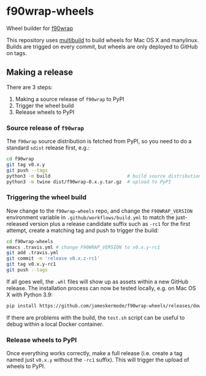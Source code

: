 # f90wrap-wheels

Wheel builder for [f90wrap](https://github.com/jameskermode/f90wrap)

This repository uses [multibuild](https://github.com/matthew-brett/multibuild)
to build wheels for Mac OS X and manylinux.  Builds are trigged on every commit,
but wheels are only deployed to GitHub on tags.

## Making a release

There are 3 steps:
1. Making a source release of `f90wrap` to PyPI
2. Trigger the wheel build
3. Release wheels to PyPI

### Source release of `f90wrap`

The `f90wrap` source distribution is fetched from PyPI, so you need to do a
standard `sdist` release first, e.g.:

```bash
cd f90wrap
git tag v0.x.y
git push --tags
python3 -m build                            # build source distribution
python3 -m twine dist/f90wrap-0.x.y.tar.gz  # upload to PyPI
```
### Triggering the wheel build

Now change to the `f90wrap-wheels` repo, and change the `F90WRAP_VERSION`
environment variable in `.github/workflows/build.yml` to match the just-released version plus a
release candidate suffix such as `-rc1` for the first attempt, create a matching
tag and push to trigger the build:

```bash
cd f90wrap-wheels
emacs .travis.yml # change F90WRAP_VERSION to v0.x.y-rc1
git add .travis.yml
git commit -m 'release v0.x.z-rc1'
git tag v0.x.y-rc1
git push --tags
```

If all goes well, the `.whl` files will show up as assets within a new GitHub
release. The installation process can now be tested locally, e.g. on Mac OS X
with Python 3.9:

```bash
pip install https://github.com/jameskermode/f90wrap-wheels/releases/download/v0.x.y-rc1/f90wrap-0.2.5-cp39-cp39-macosx_10_9_x86_64.whl
```

If there are problems with the build, the `test.sh` script can be useful to
debug  within a local Docker container.

### Release wheels to PyPI

Once everything works correctly, make a full release (i.e. create a tag named
just `v0.x.y` without the `-rc1` suffix). This will trigger the upload of wheels
to PyPI.
